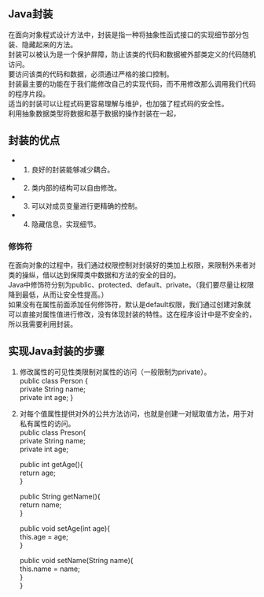 ## Java封装

在面向对象程式设计方法中，封装是指一种将抽象性函式接口的实现细节部分包装、隐藏起来的方法。  
封装可以被认为是一个保护屏障，防止该类的代码和数据被外部类定义的代码随机访问。  
要访问该类的代码和数据，必须通过严格的接口控制。  
封装最主要的功能在于我们能修改自己的实现代码，而不用修改那么调用我们代码的程序片段。  
适当的封装可以让程式码更容易理解与维护，也加强了程式码的安全性。  
利用抽象数据类型将数据和基于数据的操作封装在一起，
## 封装的优点
* 1. 良好的封装能够减少耦合。
* 2. 类内部的结构可以自由修改。
* 3. 可以对成员变量进行更精确的控制。
* 4. 隐藏信息，实现细节。
###  修饰符 
在面向对象的过程中，我们通过权限控制对封装好的类加上权限，来限制外来者对类的操纵，借以达到保障类中数据和方法的安全的目的。  
Java中修饰符分别为public、protected、default、private。（我们要尽量让权限降到最低，从而让安全性提高。）  
如果没有在属性前面添加任何修饰符，默认是default权限，我们通过创建对象就可以直接对属性值进行修改，没有体现封装的特性。这在程序设计中是不安全的，所以我需要利用封装。  

## 实现Java封装的步骤
1. 修改属性的可见性类限制对属性的访问（一般限制为private）。  
public class Person {  
    private String name;  
    private int age;
}  
2. 对每个值属性提供对外的公共方法访问，也就是创建一对赋取值方法，用于对私有属性的访问。  
public class Preson{  
    private String name;  
    private int age;

    public int getAge(){  
        return age;  
    }

    public String getName(){  
        return name;  
    }  

    public void setAge(int age){  
        this.age = age;  
    }  

    public void setName(String name){  
        this.name = name;  
    }  
}  